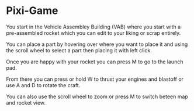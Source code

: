 # Pixi-Game
You start in the Vehicle Assembley Building (VAB) where you start with a pre-assembled rocket which you can edit to your liking or scrap entirely.

You can place a part by hovering over where you want to place it and using the scroll wheel to select a part then placing it with left click.

Once you are happy with your rocket you can press M to go to the launch pad.

From there you can press or hold W to thrust your engines and blastoff or use A and D to rotate the craft.

You can also use the scroll wheel to zoom or press M to switch beteen map and rocket view.